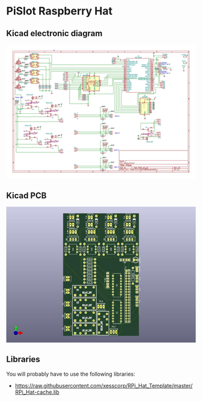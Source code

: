 # PiSlot Raspberry Hat

## Kicad electronic diagram

[![](pislot_v2.0.jpg)](pislot_v2.0.pdf)

## Kicad PCB

![](plot/pislot_v2.0.jpg)

## Libraries

You will probably have to use the following libraries:

- https://raw.githubusercontent.com/xesscorp/RPi_Hat_Template/master/RPi_Hat-cache.lib